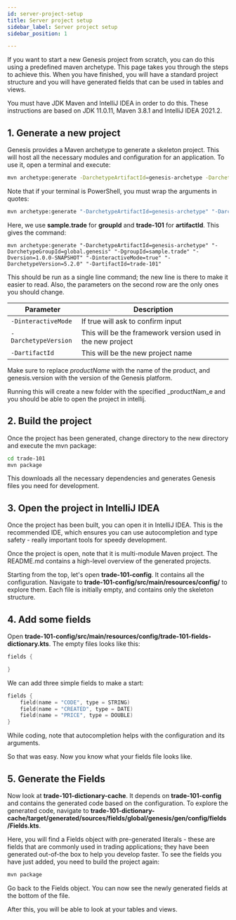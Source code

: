 ```yaml
---
id: server-project-setup
title: Server project setup
sidebar_label: Server project setup
sidebar_position: 1

---
```


If you want to start a new Genesis project from scratch, you can do this using a predefined maven archetype. This page takes you through the steps to achieve this. When you have finished, you will have a standard project structure and you will have generated fields that can be used in tables and views.


You must have JDK Maven and IntelliJ IDEA in order to do this. These instructions are based on JDK 11.0.11, Maven 3.8.1 and IntelliJ IDEA 2021.2.

## 1. Generate a new project

Genesis provides a Maven archetype to generate a skeleton project. This will host all the necessary modules and configuration for an application. To use it, open a terminal and execute:

```bash
mvn archetype:generate -DarchetypeArtifactId=genesis-archetype -DarchetypeGroupId=global.genesis -DgroupId=<group_id> -Dversion=1.0.0-SNAPSHOT -DinteractiveMode=true -DarchetypeVersion=5.2.0 -DartifactId=<artifact_id>
```

Note that if your terminal is PowerShell, you must wrap the arguments in quotes:

```bash
mvn archetype:generate "-DarchetypeArtifactId=genesis-archetype" "-DarchetypeGroupId=global.genesis" "-DgroupId=<group_id>" "-Dversion=1.0.0-SNAPSHOT" "-DinteractiveMode=true" "-DarchetypeVersion=5.2.0" "-DartifactId=<artifact_id>"
```

Here, we use  **sample.trade** for **groupId** and **trade-101** for **artifactId**. This gives the command:

```
mvn archetype:generate "-DarchetypeArtifactId=genesis-archetype" "-DarchetypeGroupId=global.genesis" "-DgroupId=sample.trade" "-Dversion=1.0.0-SNAPSHOT" "-DinteractiveMode=true" "-DarchetypeVersion=5.2.0" "-DartifactId=trade-101"
```
This should be run as a single line command; the new line is there to make it easier to read. Also, the parameters on the second row are the only ones you should change.

| Parameter      | Description |
| ----------- | ----------- |
| `-DinteractiveMode`      | If true will ask to confirm input       |
| `-DarchetypeVersion`   | This will be the framework version used in the new project  |
| `-DartifactId`   | This will be the new project name  |

Make sure to replace _productName_ with the name of the product, and genesis.version with the version of the Genesis platform.

Running this will create a new folder with the specified _productNam_e and you should be able to open the project in intellij.

## 2. Build the project

Once the project has been generated, change directory to the new directory and execute the mvn package:

```bash
cd trade-101
mvn package
```

This downloads all the necessary dependencies and generates Genesis files you need for development.

## 3. Open the project in IntelliJ IDEA

Once the project has been built, you can open it in IntelliJ IDEA. This is the recommended IDE, which ensures you can use autocompletion and type safety - really important tools for speedy development.

Once the project is open, note that it is multi-module Maven project. The README.md contains a high-level overview of the generated projects.

Starting from the top, let's open **trade-101-config**. It contains all the configuration. Navigate to **trade-101-config/src/main/resources/config/** to explore them. Each file is initially empty, and contains only the skeleton structure. 

## 4. Add some fields

Open **trade-101-config/src/main/resources/config/trade-101-fields-dictionary.kts**. The empty files looks like this:

```kotlin
fields {

}
```

We can add three simple fields to make a start:

```kotlin
fields {
    field(name = "CODE", type = STRING)
    field(name = "CREATED", type = DATE)
    field(name = "PRICE", type = DOUBLE)
}
```

While coding, note that autocompletion helps with the configuration and its arguments.

So that was easy. Now you know what your fields file looks like.

## 5. Generate the Fields

Now look at **trade-101-dictionary-cache**. It depends on **trade-101-config** and contains the generated code based on the configuration. To explore the generated code, navigate to **trade-101-dictionary-cache/target/generated/sources/fields/global/genesis/gen/config/fields/Fields.kts**. 

Here, you will find a Fields object with pre-generated literals - these are fields that are commonly used in trading applications; they have been generated out-of-the box to help you develop faster. To see the fields you have just added, you need to build the project again:

```bash
mvn package
```

Go back to the Fields object. You can now see the newly generated fields at the bottom of the file.

After this, you will be able to look at your tables and views.